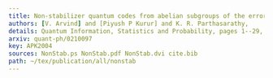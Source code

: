 ```yaml
---
title: Non-stabilizer quantum codes from abelian subgroups of the error group.
authors: [V. Arvind] and [Piyush P Kurur] and K. R. Parthasarathy,
details: Quantum Information, Statistics and Probability, pages 1--29,
arxiv: quant-ph/0210097
key: APK2004
sources: NonStab.ps NonStab.pdf NonStab.dvi cite.bib
path: ~/tex/publication/all/nonstab
---
```

